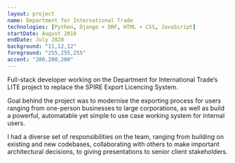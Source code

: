 ```yaml
---
layout: project
name: Department for International Trade
technologies: [Python, Django + DRF, HTML + CSS, JavaScript]
startDate: August 2018
endDate: July 2020
background: "11,12,12"
foreground: "255,255,255"
accent: "200,200,200"
---
```

Full-stack developer working on the Department for International Trade’s LITE project to replace the SPIRE Export Licencing System.

Goal behind the project was to modernise the exporting process for users ranging from one-person businesses to large corporations, as well as build a powerful, automatable yet simple to use case working system for internal users.

I had a diverse set of responsibilities on the team, ranging from building on existing and new codebases, collaborating with others to make important architectural decisions, to giving presentations to senior client stakeholders.
